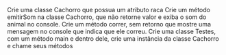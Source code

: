 Crie uma classe Cachorro que possua um atributo raca
Crie um método emitirSom na classe Cachorro, que não retorne valor e exiba o som do animal no console.
Crie um método correr, sem retorno que mostre uma mensagem no console que indica que ele correu.
Crie uma classe Testes, com um método main e dentro dele, crie uma instância da classe Cachorro e chame seus métodos